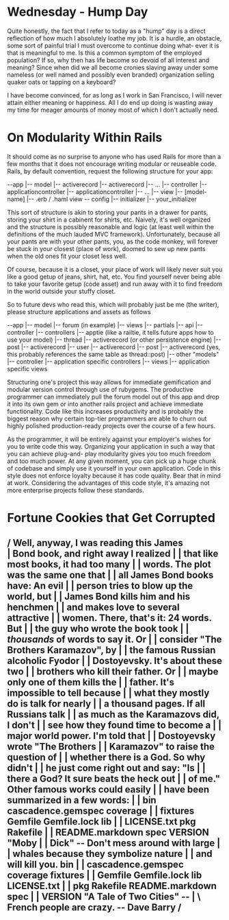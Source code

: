 Wednesday - Hump Day
=
Quite honestly, the fact that I refer to today as a "hump" day is a direct
reflection of how much I absolutely loathe my job. It is a hurdle, an
obstacle, some sort of painful trial I must overcome to continue doing what-
ever it is that is meaningful to me. Is this a common symptom of the employed
population? If so, why then has life become so devoid of all interest and
meaning? Since when did we all become cronies slaving away under some nameless
(or well named and possibly even branded) organization selling quaker oats or
tapping on a keyboard?

I have become convinced, for as long as I work in San Francisco, I will never
attain either meaning or happiness. All I do end up doing is wasting away my
time for meager amounts of money most of which I don't actually need. 

On Modularity Within Rails
=
It should come as no surprise to anyone who has used Rails for more than a few
months that it does not encourage writing modular or reuseable code. Rails, by
default convention, request the following structure for your app:

  --app
  |-- model
    |-- activerecord
    |-- activerecord
    |-- ...
  |-- controller
    |-- applicationcontroller
    |-- applicationcontroller
    |-- ...
  |-- view
    |-- [model-name]
      |-- .erb / .haml view
  -- config
    |-- initializer
      |-- your_initializer

This sort of structure is akin to storing your pants in a drawer for pants, storing
your shirt in a cabinent for shirts, etc. Naively, it's well organized and the
structure is possibly reasonable and logic (at least well within the definitions of
the much lauded MVC framework). Unfortunately, because all your pants are with your
other pants, you, as the code monkey, will forever be stuck in your closest (place
of work), doomed to sew up new pants when the old ones fit your closet less well.

Of course, because it is a closet, your place of work will likely never suit you
like a good getup of jeans, shirt, hat, etc. You find yourself never being able to
take your favorite getup (code asset) and run away with it to find freedom in the
world outside your stuffy closet.

So to future devs who read this, which will probably just be me (the writer), please
structure applications and assets as follows

  --app
    |-- model
      |-- forum (in example)
        |-- views
          |-- partials
        |-- api
          |-- controller
            |-- controllers
          |-- apptie (like a railtie, it tells future apps how to use your model)
        |-- thread
          |-- activerecord (or other persistence engine)
          |-- post
            |-- activerecord
        |-- user
          |-- activerecord
          |-- post
            |-- activerecord (yes, this probably references the same table as thread::post)
      |-- other "models"
    |-- controller
      |-- application specific controllers
    |-- views
      |-- application specific views

Structuring one's project this way allows for immediate gemification and modular version
control through use of rubygems. The productive programmer can immediately pull the forum
model out of this app and drop it into its own gem or into another rails project and
achieve immediate functionality. Code like this increases productivity and is probably
the biggest reason why certain top-tier programmers are able to churn out highly polished
production-ready projects over the course of a few hours.

As the programmer, it will be entirely against your employer's wishes for you to write
code this way. Organizing your application in such a way that you can achieve plug-and-
play modularity gives you too much freedom and too much power. At any given moment, you
can pick up a huge chunk of codebase and simply use it yourself in your own application.
Code in this style does not enforce loyalty because it has code quality. Bear that in mind
at work. Considering the advantages of this code style, it's amazing not more enterprise
projects follow these standards.

Fortune Cookies that Get Corrupted
=
/ Well, anyway, I was reading this James  \
| Bond book, and right away I realized    |
| that like most books, it had too many   |
| words. The plot was the same one that   |
| all James Bond books have: An evil      |
| person tries to blow up the world, but  |
| James Bond kills him and his henchmen   |
| and makes love to several attractive    |
| women. There, that's it: 24 words. But  |
| the guy who wrote the book took         |
| *thousands* of words to say it. Or      |
| consider "The Brothers Karamazov", by   |
| the famous Russian alcoholic Fyodor     |
| Dostoyevsky. It's about these two       |
| brothers who kill their father. Or      |
| maybe only one of them kills the        |
| father. It's impossible to tell because |
| what they mostly do is talk for nearly  |
| a thousand pages. If all Russians talk  |
| as much as the Karamazovs did, I don't  |
| see how they found time to become a     |
| major world power. I'm told that        |
| Dostoyevsky wrote "The Brothers         |
| Karamazov" to raise the question of     |
| whether there is a God. So why didn't   |
| he just come right out and say: "Is     |
| there a God? It sure beats the heck out |
| of me." Other famous works could easily |
| have been summarized in a few words:    |
| bin cascadence.gemspec coverage         |
| fixtures Gemfile Gemfile.lock lib       |
| LICENSE.txt pkg Rakefile                |
| README.markdown spec VERSION "Moby      |
| Dick" -- Don't mess around with large   |
| whales because they symbolize nature    |
| and will kill you. bin                  |
| cascadence.gemspec coverage fixtures    |
| Gemfile Gemfile.lock lib LICENSE.txt    |
| pkg Rakefile README.markdown spec       |
| VERSION "A Tale of Two Cities" --       |
\ French people are crazy. -- Dave Barry  /
 -----------------------------------------
